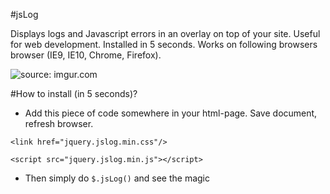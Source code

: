 #jsLog

Displays logs and Javascript errors in an overlay on top of your site. Useful for web development. Installed in 5 seconds. Works on following browsers browser (IE9, IE10, Chrome, Firefox).

<img src="http://i.imgur.com/I6K2J3U.png" title="source: imgur.com" />

#How to install (in 5 seconds)?
- Add this piece of code somewhere in your html-page. Save document, refresh browser.

<pre><code>&lt;link href="jquery.jslog.min.css"/&gt;</code></pre>
<pre><code>&lt;script src="jquery.jslog.min.js"&gt;&lt;/script&gt;</code></pre>

- Then simply do ```$.jsLog()``` and see the magic
